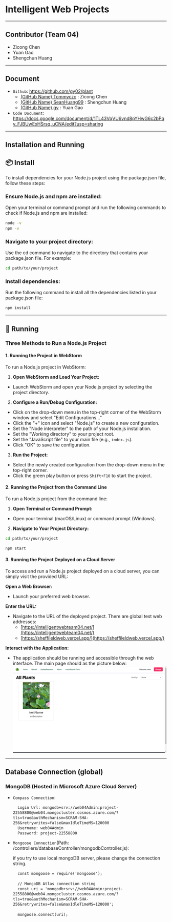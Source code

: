 # Intelligent Web Projects<link href="/import/bootstrap.min.css" rel="stylesheet">

___
## Contributor (Team 04)
* Zicong Chen 
* Yuan Gao 
* Shengchun Huang
___
## Document
* `Github`: https://github.com/gy02/plant
  * [(GitHub Name) Tommyczc](https://github.com/Tommyczc) : Zicong Chen
  * [(GitHub Name) SeanHuang99](https://github.com/SeanHuang99) : Shengchun Huang
  * [(GitHub Name) gy](https://github.com/gy02) : Yuan Gao
* `Code Document`: https://docs.google.com/document/d/1TL43VqVU6vnd8pYHwG6c2bPqv_FJBUwExHSrsq_uCNA/edit?usp=sharing
___
## Installation and Running
## 📦 Install
To install dependencies for your Node.js project using the package.json file, follow these steps:

### Ensure Node.js and npm are installed:
Open your terminal or command prompt and run the following commands to check if Node.js and npm are installed:
```sh
node -v
npm -v
```
### Navigate to your project directory:
Use the cd command to navigate to the directory that contains your package.json file. For example:
```sh
cd path/to/your/project
```
### Install dependencies:
Run the following command to install all the dependencies listed in your package.json file:
```sh
npm install
```
---
## 🚀 Running
### Three Methods to Run a Node.js Project

#### 1. Running the Project in WebStorm

To run a Node.js project in WebStorm:

1. **Open WebStorm and Load Your Project:**
- Launch WebStorm and open your Node.js project by selecting the project directory.

2. **Configure a Run/Debug Configuration:**
- Click on the drop-down menu in the top-right corner of the WebStorm window and select "Edit Configurations..."
- Click the "+" icon and select "Node.js" to create a new configuration.
- Set the "Node interpreter" to the path of your Node.js installation.
- Set the "Working directory" to your project root.
- Set the "JavaScript file" to your main file (e.g., `index.js`).
- Click "OK" to save the configuration.

3. **Run the Project:**
- Select the newly created configuration from the drop-down menu in the top-right corner.
- Click the green play button or press `Shift+F10` to start the project.

#### 2. Running the Project from the Command Line

To run a Node.js project from the command line:

1. **Open Terminal or Command Prompt:**
- Open your terminal (macOS/Linux) or command prompt (Windows).

2. **Navigate to Your Project Directory:**
```sh
cd path/to/your/project
```
```shell
npm start
```
#### 3. Running the Project Deployed on a Cloud Server

To access and run a Node.js project deployed on a cloud server, you can simply visit the provided URL:

**Open a Web Browser:**

- Launch your preferred web browser.

**Enter the URL:**

- Navigate to the URL of the deployed project. There are global test web addresses:
  - [https://intelligentwebteam04.net/](https://intelligentwebteam04.net/)
  - [https://sheffileldweb.vercel.app/](https://sheffileldweb.vercel.app/)

**Interact with the Application:**

- The application should be running and accessible through the web interface. The main page should as the picture below:
![](./Screenshots/main.png)

---
## Database Connection (global)
### MongoDB (Hosted in Microsoft Azure Cloud Server)
* `Compass Connection`:

        Login Url: mongodb+srv://web04Admin:project-22558800@web04.mongocluster.cosmos.azure.com/?tls=true&authMechanism=SCRAM-SHA-256&retrywrites=false&maxIdleTimeMS=120000
        Username: web04Admin
        Password: project-22558800

* `Mongoose Connection`(Path: /controllers/databaseController/mongodbController.js): 

  if you try to use local mongoDB server, please change the connection string.

        const mongoose = require('mongoose');
        
        // MongoDB Atlas connection string
        const uri = 'mongodb+srv://web04Admin:project-22558800@web04.mongocluster.cosmos.azure.com/?tls=true&authMechanism=SCRAM-SHA-256&retrywrites=false&maxIdleTimeMS=120000';
        
        mongoose.connect(uri);
